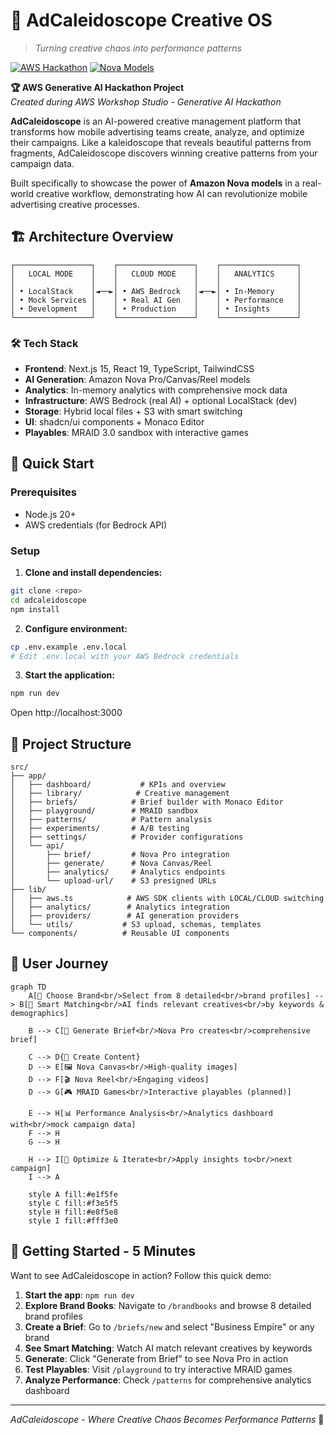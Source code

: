 # 🎨 AdCaleidoscope Creative OS

> *Turning creative chaos into performance patterns*

[![AWS Hackathon](https://img.shields.io/badge/AWS-Generative%20AI%20Hackathon-FF9900?style=for-the-badge&logo=amazon-aws&logoColor=white)](https://aws.amazon.com/bedrock/)
[![Nova Models](https://img.shields.io/badge/Amazon-Nova%20Models-232F3E?style=for-the-badge&logo=amazon&logoColor=white)](https://aws.amazon.com/bedrock/nova/)

**🏆 AWS Generative AI Hackathon Project**  
*Created during AWS Workshop Studio - Generative AI Hackathon*

**AdCaleidoscope** is an AI-powered creative management platform that transforms how mobile advertising teams create, analyze, and optimize their campaigns. Like a kaleidoscope that reveals beautiful patterns from fragments, AdCaleidoscope discovers winning creative patterns from your campaign data.

Built specifically to showcase the power of **Amazon Nova models** in a real-world creative workflow, demonstrating how AI can revolutionize mobile advertising creative processes.


## 🏗️ Architecture Overview

```
┌─────────────────┐    ┌─────────────────┐    ┌─────────────────┐
│   LOCAL MODE    │    │   CLOUD MODE    │    │   ANALYTICS     │
│                 │    │                 │    │                 │
│ • LocalStack    │◄──►│ • AWS Bedrock   │◄──►│ • In-Memory     │
│ • Mock Services │    │ • Real AI Gen   │    │ • Performance   │
│ • Development   │    │ • Production    │    │ • Insights      │
└─────────────────┘    └─────────────────┘    └─────────────────┘
```

### 🛠️ Tech Stack
- **Frontend**: Next.js 15, React 19, TypeScript, TailwindCSS
- **AI Generation**: Amazon Nova Pro/Canvas/Reel models
- **Analytics**: In-memory analytics with comprehensive mock data  
- **Infrastructure**: AWS Bedrock (real AI) + optional LocalStack (dev)
- **Storage**: Hybrid local files + S3 with smart switching
- **UI**: shadcn/ui components + Monaco Editor
- **Playables**: MRAID 3.0 sandbox with interactive games


## 🚀 Quick Start

### Prerequisites
- Node.js 20+
- AWS credentials (for Bedrock API)

### Setup

1. **Clone and install dependencies:**
```bash
git clone <repo>
cd adcaleidoscope
npm install
```

2. **Configure environment:**
```bash
cp .env.example .env.local
# Edit .env.local with your AWS Bedrock credentials
```

3. **Start the application:**
```bash
npm run dev
```

Open http://localhost:3000



## 📁 Project Structure

```
src/
├── app/
│   ├── dashboard/           # KPIs and overview
│   ├── library/            # Creative management
│   ├── briefs/            # Brief builder with Monaco Editor
│   ├── playground/        # MRAID sandbox
│   ├── patterns/          # Pattern analysis
│   ├── experiments/       # A/B testing
│   ├── settings/          # Provider configurations
│   └── api/
│       ├── brief/         # Nova Pro integration
│       ├── generate/      # Nova Canvas/Reel
│       ├── analytics/     # Analytics endpoints
│       └── upload-url/    # S3 presigned URLs
├── lib/
│   ├── aws.ts            # AWS SDK clients with LOCAL/CLOUD switching
│   ├── analytics/        # Analytics integration
│   ├── providers/        # AI generation providers
│   └── utils/           # S3 upload, schemas, templates
└── components/          # Reusable UI components
```


## 🎯 User Journey

```mermaid
graph TD
    A[🏢 Choose Brand<br/>Select from 8 detailed<br/>brand profiles] --> B[🎯 Smart Matching<br/>AI finds relevant creatives<br/>by keywords & demographics]
    
    B --> C[📝 Generate Brief<br/>Nova Pro creates<br/>comprehensive brief]
    
    C --> D{🎨 Create Content}
    D --> E[🖼️ Nova Canvas<br/>High-quality images]
    D --> F[🎬 Nova Reel<br/>Engaging videos]
    D --> G[🎮 MRAID Games<br/>Interactive playables (planned)]
    
    E --> H[📊 Performance Analysis<br/>Analytics dashboard with<br/>mock campaign data]
    F --> H
    G --> H
    
    H --> I[🔄 Optimize & Iterate<br/>Apply insights to<br/>next campaign]
    I --> A
    
    style A fill:#e1f5fe
    style C fill:#f3e5f5
    style H fill:#e8f5e8
    style I fill:#fff3e0
```



## 🚀 **Getting Started - 5 Minutes**

Want to see AdCaleidoscope in action? Follow this quick demo:

1. **Start the app**: `npm run dev`
2. **Explore Brand Books**: Navigate to `/brandbooks` and browse 8 detailed brand profiles
3. **Create a Brief**: Go to `/briefs/new` and select "Business Empire" or any brand
4. **See Smart Matching**: Watch AI match relevant creatives by keywords
5. **Generate**: Click "Generate from Brief" to see Nova Pro in action
6. **Test Playables**: Visit `/playground` to try interactive MRAID games
7. **Analyze Performance**: Check `/patterns` for comprehensive analytics dashboard




---

*AdCaleidoscope - Where Creative Chaos Becomes Performance Patterns* 🎨
